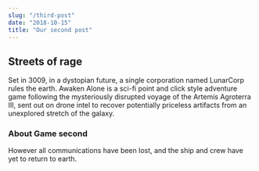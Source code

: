 ```yaml
---
slug: "/third-post"
date: "2018-10-15"
title: "Our second post"
---
```


## Streets of rage

Set in 3009, in a dystopian future, a single corporation named LunarCorp rules the earth. Awaken Alone is a sci-fi point and click style adventure game following the mysteriously disrupted voyage of the Artemis Agroterra III, sent out on drone intel to recover potentially priceless artifacts from an unexplored stretch of the galaxy. 

### About Game second

However all communications have been lost, and the ship and crew have yet to return to earth.

